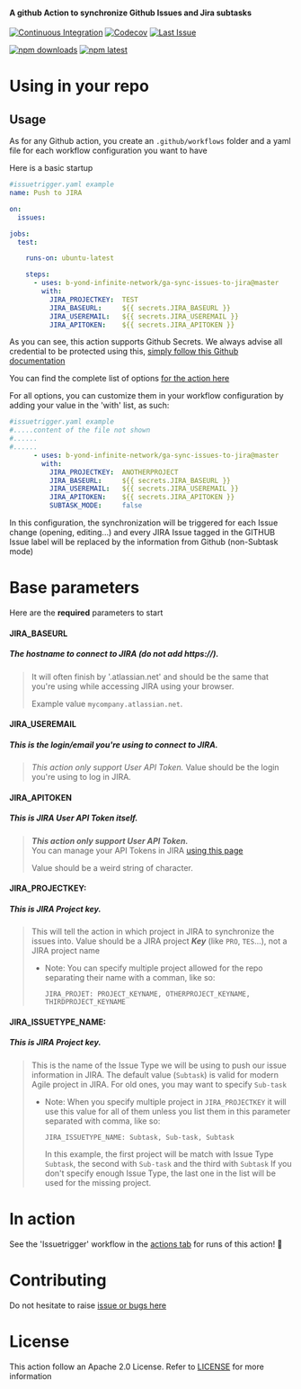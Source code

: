 #### A github Action to synchronize Github Issues and Jira subtasks

[![Continuous Integration](https://github.com/b-yond-infinite-network/ga-sync-issues-to-jira/workflows/Continuous%20Integration/badge.svg)](https://github.com/b-yond-infinite-network/ga-sync-issues-to-jira/actions?query=workflow%3A%22Continuous+Integration%22)
[![Codecov](https://codecov.io/gh/b-yond-infinite-network/ga-sync-issues-to-jira/branch/master/graph/badge.svg)](https://codecov.io/gh/b-yond-infinite-network/ga-sync-issues-to-jira)
[![Last Issue](https://github.com/b-yond-infinite-network/ga-sync-issues-to-jira/workflows/Sync%20with%20JIRA/badge.svg)](https://github.com/b-yond-infinite-network/ga-sync-issues-to-jira/actions?query=workflow%3A%22Sync+with+JIRA%22)

[![npm downloads](https://img.shields.io/npm/dm/ga-sync-issues-to-jira)](https://www.npmjs.com/package/ga-sync-issues-to-jira)
[![npm latest](https://img.shields.io/npm/v/ga-sync-issues-to-jira/latest.svg)](https://www.npmjs.com/package/ga-sync-issues-to-jira)

# Using in your repo
## Usage
As for any Github action, you create an `.github/workflows` folder and a yaml file for each workflow configuration you want to have

Here is a basic startup
```yaml
#issuetrigger.yaml example
name: Push to JIRA

on:
  issues:

jobs:
  test:

    runs-on: ubuntu-latest

    steps:
      - uses: b-yond-infinite-network/ga-sync-issues-to-jira@master
        with:
          JIRA_PROJECTKEY:  TEST
          JIRA_BASEURL:     ${{ secrets.JIRA_BASEURL }}
          JIRA_USEREMAIL:   ${{ secrets.JIRA_USEREMAIL }}
          JIRA_APITOKEN:    ${{ secrets.JIRA_APITOKEN }}
```
As you can see, this action supports Github Secrets.
We always advise all credential to be protected using this, [simply follow this Github documentation](https://help.github.com/en/actions/automating-your-workflow-with-github-actions/creating-and-using-encrypted-secrets)

You can find the complete list of options [for the action here](action.yml)

For all options, you can customize them in your workflow configuration by adding your value in the 'with' list, as such:
```yaml
#issuetrigger.yaml example
#.....content of the file not shown
#......
#......
      - uses: b-yond-infinite-network/ga-sync-issues-to-jira@master
        with:
          JIRA_PROJECTKEY:  ANOTHERPROJECT
          JIRA_BASEURL:     ${{ secrets.JIRA_BASEURL }}
          JIRA_USEREMAIL:   ${{ secrets.JIRA_USEREMAIL }}
          JIRA_APITOKEN:    ${{ secrets.JIRA_APITOKEN }}
          SUBTASK_MODE:     false
```
In this configuration, the synchronization will be triggered for each Issue change (opening, editing...) and every JIRA 
Issue tagged in the GITHUB Issue label will be replaced by the information from Github (non-Subtask mode)


# Base parameters 
Here are the **required** parameters to start

#### **JIRA_BASEURL**
##### The hostname to connect to JIRA (do not add https://). 
> It will often finish by '.atlassian.net' and should be the same that you're using while accessing JIRA using your browser.
> 
> Example value `mycompany.atlassian.net`.


#### **JIRA_USEREMAIL**
##### This is the login/email you're using to connect to JIRA. 
> _This action only support User API Token._ 
> Value should be the login you're using to log in JIRA.


#### **JIRA_APITOKEN**
##### This is JIRA User API Token itself. 
> **_This action only support User API Token._**  
> You can manage your API Tokens in JIRA [using this page](https://id.atlassian.com/manage/api-tokens)
> 
> Value should be a weird string of character.


#### **JIRA_PROJECTKEY**:
##### This is JIRA Project key. 
> This will tell the action in which project in JIRA to synchronize the issues into. 
> Value should be a JIRA project _**Key**_ (like `PRO`, `TES`...), not a JIRA project name
> 
> * Note: You can specify multiple project allowed for the repo separating their name with a comman, like so:
>
>   ``JIRA_PROJET: PROJECT_KEYNAME, OTHERPROJECT_KEYNAME, THIRDPROJECT_KEYNAME``

#### **JIRA_ISSUETYPE_NAME**:
##### This is JIRA Project key. 
> This is the name of the Issue Type we will be using to push our issue information in JIRA. 
> The default value (`Subtask`) is valid for modern Agile project in JIRA. For old ones, you may want to specify `Sub-task`
> 
> * Note: When you specify multiple project in `JIRA_PROJECTKEY` it will use this value for all of them unless you 
>   list them in this parameter separated with comma, like so:
>
>   `JIRA_ISSUETYPE_NAME: Subtask, Sub-task, Subtask`
>   
>   In this example, the first project will be match with Issue Type `Subtask`, the second with `Sub-task` and the third with `Subtask`
>   If you don't specify enough Issue Type, the last one in the list will be used for the missing project.


# In action
See the 'Issuetrigger' workflow in the [actions tab](https://github.com/b-yond-infinite-network/ga-sync-issues-to-jira/actions) for runs of this action! :rocket:

# Contributing
Do not hesitate to raise [issue or bugs here](https://github.com/b-yond-infinite-network/ga-sync-issues-to-jira/issues)

# License
This action follow an Apache 2.0 License.
Refer to [LICENSE](LICENSE) for more information
